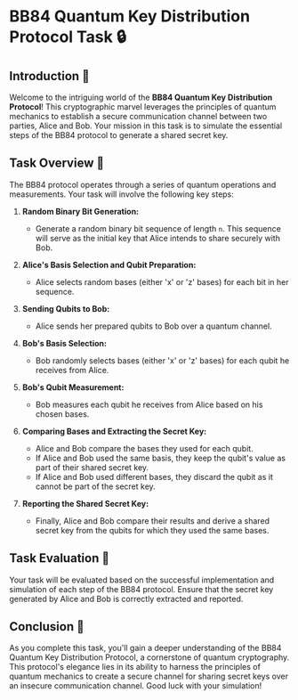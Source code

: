 # BB84 Quantum Key Distribution Protocol Task 🔒

## Introduction 🌌

Welcome to the intriguing world of the **BB84 Quantum Key Distribution Protocol**! This cryptographic marvel leverages the principles of quantum mechanics to establish a secure communication channel between two parties, Alice and Bob. Your mission in this task is to simulate the essential steps of the BB84 protocol to generate a shared secret key.

## Task Overview 📝

The BB84 protocol operates through a series of quantum operations and measurements. Your task will involve the following key steps:

1. **Random Binary Bit Generation:**
   - Generate a random binary bit sequence of length `n`. This sequence will serve as the initial key that Alice intends to share securely with Bob.

2. **Alice's Basis Selection and Qubit Preparation:**
   - Alice selects random bases (either 'x' or 'z' bases) for each bit in her sequence.

3. **Sending Qubits to Bob:**
   - Alice sends her prepared qubits to Bob over a quantum channel. 

4. **Bob's Basis Selection:**
   - Bob randomly selects bases (either 'x' or 'z' bases) for each qubit he receives from Alice.

5. **Bob's Qubit Measurement:**
   - Bob measures each qubit he receives from Alice based on his chosen bases.

6. **Comparing Bases and Extracting the Secret Key:**
   - Alice and Bob compare the bases they used for each qubit.
   - If Alice and Bob used the same basis, they keep the qubit's value as part of their shared secret key.
   - If Alice and Bob used different bases, they discard the qubit as it cannot be part of the secret key.

7. **Reporting the Shared Secret Key:**
   - Finally, Alice and Bob compare their results and derive a shared secret key from the qubits for which they used the same bases.


## Task Evaluation 🧐

Your task will be evaluated based on the successful implementation and simulation of each step of the BB84 protocol. Ensure that the secret key generated by Alice and Bob is correctly extracted and reported.

## Conclusion 🚀

As you complete this task, you'll gain a deeper understanding of the BB84 Quantum Key Distribution Protocol, a cornerstone of quantum cryptography. This protocol's elegance lies in its ability to harness the principles of quantum mechanics to create a secure channel for sharing secret keys over an insecure communication channel. Good luck with your simulation!
